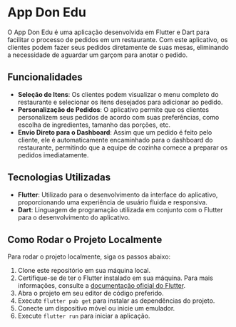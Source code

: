 # App Don Edu

O App Don Edu é uma aplicação desenvolvida em Flutter e Dart para facilitar o processo de pedidos em um restaurante. Com este aplicativo, os clientes podem fazer seus pedidos diretamente de suas mesas, eliminando a necessidade de aguardar um garçom para anotar o pedido. 

## Funcionalidades

- **Seleção de Itens**: Os clientes podem visualizar o menu completo do restaurante e selecionar os itens desejados para adicionar ao pedido.
- **Personalização de Pedidos**: O aplicativo permite que os clientes personalizem seus pedidos de acordo com suas preferências, como escolha de ingredientes, tamanho das porções, etc.
- **Envio Direto para o Dashboard**: Assim que um pedido é feito pelo cliente, ele é automaticamente encaminhado para o dashboard do restaurante, permitindo que a equipe de cozinha comece a preparar os pedidos imediatamente.

## Tecnologias Utilizadas

- **Flutter**: Utilizado para o desenvolvimento da interface do aplicativo, proporcionando uma experiência de usuário fluida e responsiva.
- **Dart**: Linguagem de programação utilizada em conjunto com o Flutter para o desenvolvimento do aplicativo.

## Como Rodar o Projeto Localmente

Para rodar o projeto localmente, siga os passos abaixo:

1. Clone este repositório em sua máquina local.
2. Certifique-se de ter o Flutter instalado em sua máquina. Para mais informações, consulte a [documentação oficial do Flutter](https://flutter.dev/docs/get-started/install).
3. Abra o projeto em seu editor de código preferido.
4. Execute `flutter pub get` para instalar as dependências do projeto.
5. Conecte um dispositivo móvel ou inicie um emulador.
6. Execute `flutter run` para iniciar a aplicação.
